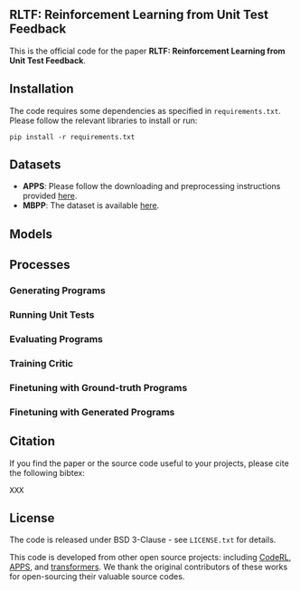 
## RLTF: Reinforcement Learning from Unit Test Feedback <a name="corl"></a>

This is the official code for the paper **RLTF: Reinforcement Learning from Unit Test Feedback**.
## Installation  

The code requires some dependencies as specified in `requirements.txt`. Please follow the relevant libraries to install or run: 

`pip install -r requirements.txt`


## Datasets
* **APPS**: Please follow the downloading and preprocessing instructions provided [here](https://github.com/hendrycks/apps). 
* **MBPP**: The dataset is available [here](https://github.com/google-research/google-research/tree/master/mbpp). 

## Models

## Processes 

### Generating Programs

### Running Unit Tests

### Evaluating Programs 

### Training Critic

### Finetuning with Ground-truth Programs

### Finetuning with Generated Programs

## Citation 

If you find the paper or the source code useful to your projects, please cite the following bibtex: 
<pre>
XXX
</pre>


## License 

The code is released under BSD 3-Clause - see `LICENSE.txt` for details.

This code is developed from other open source projects: including [CodeRL](https://github.com/salesforce/CodeRL), [APPS](https://github.com/hendrycks/apps/), and [transformers](https://github.com/huggingface/transformers). We thank the original contributors of these works for open-sourcing their valuable source codes. 

